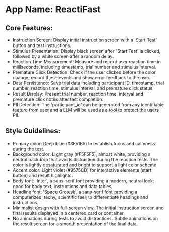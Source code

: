 # **App Name**: ReactiFast

## Core Features:

- Instruction Screen: Display initial instruction screen with a 'Start Test' button and test instructions.
- Stimulus Presentation: Display black screen after 'Start Test' is clicked, followed by a white screen after a random delay.
- Reaction Time Measurement: Measure and record user reaction time in milliseconds, including timestamp, trial number and stimulus interval.
- Premature Click Detection: Check if the user clicked before the color change; record these events and show error feedback to the user.
- Data Persistence: Save trial data including participant ID, timestamp, trial number, reaction time, stimulus interval, and premature click status.
- Result Display: Present trial number, reaction time, interval and premature click notes after test completion.
- PII Detection: The 'participant_id' can be generated from any identifiable feature from user and a LLM will be used as a tool to protect the users PII.

## Style Guidelines:

- Primary color: Deep blue (#3F51B5) to establish focus and calmness during the test.
- Background color: Light gray (#F5F5F5), almost white, providing a neutral backdrop that avoids distraction during the reaction tests. The color is lightly desaturated and bright to support a light color scheme.
- Accent color: Light violet (#9575CD) for interactive elements (start button) and result highlights.
- Body font: 'Inter', a sans-serif font providing a modern, neutral look; good for body text, instructions and data tables.
- Headline font: 'Space Grotesk', a sans-serif font providing a computerized, techy, scientific feel; to differentiate headings and instructions.
- Minimalist design with full-screen view. The initial instruction screen and final results displayed in a centered card or container.
- No animations during tests to avoid distractions. Subtle animations on the result screen for a smooth presentation of the final data.